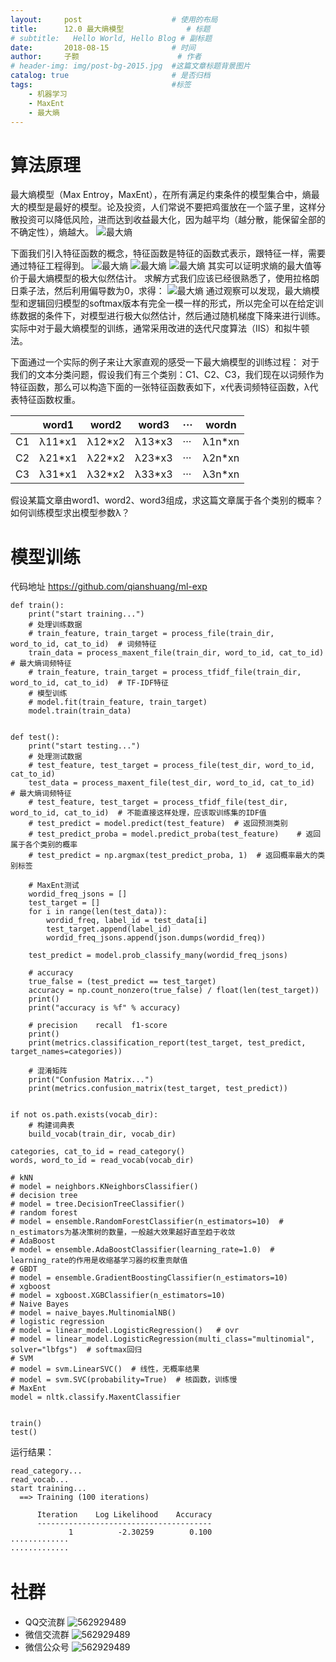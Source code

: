```yaml
---
layout:     post   				    # 使用的布局
title:      12.0 最大熵模型 				# 标题 
# subtitle:   Hello World, Hello Blog # 副标题
date:       2018-08-15 				# 时间
author:     子颢 						# 作者
# header-img: img/post-bg-2015.jpg 	#这篇文章标题背景图片
catalog: true 						# 是否归档
tags:								#标签
    - 机器学习
    - MaxEnt
    - 最大熵
---
```


# 算法原理

最大熵模型（Max Entroy，MaxEnt），在所有满足约束条件的模型集合中，熵最大的模型是最好的模型。论及投资，人们常说不要把鸡蛋放在一个篮子里，这样分散投资可以降低风险，进而达到收益最大化，因为越平均（越分散，能保留全部的不确定性），熵越大。
![最大熵](/img/ME-01.png)

下面我们引入特征函数的概念，特征函数是特征的函数式表示，跟特征一样，需要通过特征工程得到。
![最大熵](/img/ME-02.png)
![最大熵](/img/ME-03.png)
![最大熵](/img/ME-04.png)
其实可以证明求熵的最大值等价于最大熵模型的极大似然估计。
求解方式我们应该已经很熟悉了，使用拉格朗日乘子法，然后利用偏导数为0，求得：
![最大熵](/img/ME-05.png)
通过观察可以发现，最大熵模型和逻辑回归模型的softmax版本有完全一模一样的形式，所以完全可以在给定训练数据的条件下，对模型进行极大似然估计，然后通过随机梯度下降来进行训练。实际中对于最大熵模型的训练，通常采用改进的迭代尺度算法（IIS）和拟牛顿法。

下面通过一个实际的例子来让大家直观的感受一下最大熵模型的训练过程：
对于我们的文本分类问题，假设我们有三个类别：C1、C2、C3，我们现在以词频作为特征函数，那么可以构造下面的一张特征函数表如下，x代表词频特征函数，λ代表特征函数权重。

|  | word1 | word2 | word3 | ··· | wordn |
| ------ | ------ | ------ | ------ | ------ | ------ |
| C1 | λ11*x1 | λ12*x2 | λ13*x3 | ··· | λ1n*xn |
| C2 | λ21*x1 | λ22*x2 | λ23*x3 | ··· | λ2n*xn |
| C3 | λ31*x1 | λ32*x2 | λ33*x3 | ··· | λ3n*xn |

假设某篇文章由word1、word2、word3组成，求这篇文章属于各个类别的概率？如何训练模型求出模型参数λ？

# 模型训练

代码地址 <a href="https://github.com/qianshuang/ml-exp" target="_blank">https://github.com/qianshuang/ml-exp</a>

```
def train():
    print("start training...")
    # 处理训练数据
    # train_feature, train_target = process_file(train_dir, word_to_id, cat_to_id)  # 词频特征
    train_data = process_maxent_file(train_dir, word_to_id, cat_to_id)  # 最大熵词频特征
    # train_feature, train_target = process_tfidf_file(train_dir, word_to_id, cat_to_id)  # TF-IDF特征
    # 模型训练
    # model.fit(train_feature, train_target)
    model.train(train_data)


def test():
    print("start testing...")
    # 处理测试数据
    # test_feature, test_target = process_file(test_dir, word_to_id, cat_to_id)
    test_data = process_maxent_file(test_dir, word_to_id, cat_to_id)  # 最大熵词频特征
    # test_feature, test_target = process_tfidf_file(test_dir, word_to_id, cat_to_id)  # 不能直接这样处理，应该取训练集的IDF值
    # test_predict = model.predict(test_feature)  # 返回预测类别
    # test_predict_proba = model.predict_proba(test_feature)    # 返回属于各个类别的概率
    # test_predict = np.argmax(test_predict_proba, 1)  # 返回概率最大的类别标签

    # MaxEnt测试
    wordid_freq_jsons = []
    test_target = []
    for i in range(len(test_data)):
        wordid_freq, label_id = test_data[i]
        test_target.append(label_id)
        wordid_freq_jsons.append(json.dumps(wordid_freq))

    test_predict = model.prob_classify_many(wordid_freq_jsons)

    # accuracy
    true_false = (test_predict == test_target)
    accuracy = np.count_nonzero(true_false) / float(len(test_target))
    print()
    print("accuracy is %f" % accuracy)

    # precision    recall  f1-score
    print()
    print(metrics.classification_report(test_target, test_predict, target_names=categories))

    # 混淆矩阵
    print("Confusion Matrix...")
    print(metrics.confusion_matrix(test_target, test_predict))


if not os.path.exists(vocab_dir):
    # 构建词典表
    build_vocab(train_dir, vocab_dir)

categories, cat_to_id = read_category()
words, word_to_id = read_vocab(vocab_dir)

# kNN
# model = neighbors.KNeighborsClassifier()
# decision tree
# model = tree.DecisionTreeClassifier()
# random forest
# model = ensemble.RandomForestClassifier(n_estimators=10)  # n_estimators为基决策树的数量，一般越大效果越好直至趋于收敛
# AdaBoost
# model = ensemble.AdaBoostClassifier(learning_rate=1.0)  # learning_rate的作用是收缩基学习器的权重贡献值
# GBDT
# model = ensemble.GradientBoostingClassifier(n_estimators=10)
# xgboost
# model = xgboost.XGBClassifier(n_estimators=10)
# Naive Bayes
# model = naive_bayes.MultinomialNB()
# logistic regression
# model = linear_model.LogisticRegression()   # ovr
# model = linear_model.LogisticRegression(multi_class="multinomial", solver="lbfgs")  # softmax回归
# SVM
# model = svm.LinearSVC()  # 线性，无概率结果
# model = svm.SVC(probability=True)  # 核函数，训练慢
# MaxEnt
model = nltk.classify.MaxentClassifier


train()
test()
```
运行结果：
```
read_category...
read_vocab...
start training...
  ==> Training (100 iterations)

      Iteration    Log Likelihood    Accuracy
      ---------------------------------------
             1          -2.30259        0.100
·············
·············
```

# 社群

- QQ交流群
	![562929489](/img/qq_ewm.png)
- 微信交流群
	![562929489](/img/wx_ewm.png)
- 微信公众号
	![562929489](/img/wxgzh_ewm.png)